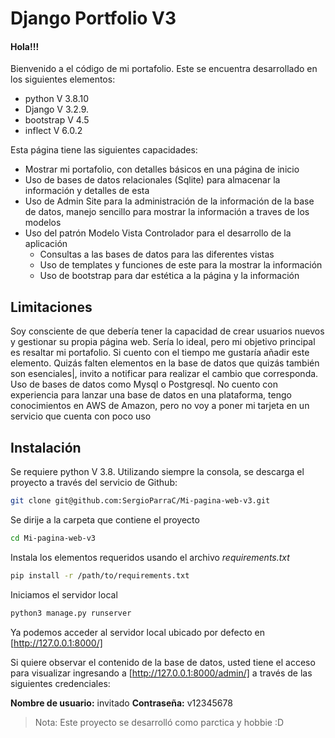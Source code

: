 # Django Portfolio V3

#### Hola!!!
Bienvenido a el código de mi portafolio. Este se encuentra desarrollado en los siguientes elementos: 
- python V 3.8.10
- Django V 3.2.9.
- bootstrap V 4.5
- inflect V 6.0.2

Esta página tiene las siguientes capacidades:

- Mostrar mi portafolio, con detalles básicos en una página de inicio
- Uso de bases de datos relacionales (Sqlite) para almacenar la información y detalles de esta
- Uso de Admin Site para la administración de la información de la base de datos, manejo sencillo para mostrar la información a traves de los modelos
- Uso del patrón Modelo Vista Controlador para el desarrollo de la aplicación
  - Consultas a las bases de datos para las diferentes vistas
  - Uso de templates y funciones de este para la mostrar la información
  - Uso de bootstrap para dar estética a la página y la información

## Limitaciones

Soy consciente de que debería tener la capacidad de crear usuarios nuevos y gestionar su propia página web. Sería lo ideal, pero mi objetivo principal es resaltar mi portafolio. Si cuento con el tiempo me gustaría añadir este elemento.
Quizás falten elementos en la base de datos que quizás también son esenciales|, invito a notificar para realizar el cambio que corresponda.
Uso de bases de datos como Mysql o Postgresql. No cuento con experiencia para lanzar una base de datos en una plataforma, tengo conocimientos en AWS de Amazon, pero no voy a poner mi tarjeta en un servicio que cuenta con poco uso

## Instalación

Se requiere python V 3.8. Utilizando siempre la consola, se descarga el proyecto a través del servicio de Github:

```sh
git clone git@github.com:SergioParraC/Mi-pagina-web-v3.git
```

Se dirije a la carpeta que contiene el proyecto

```sh
cd Mi-pagina-web-v3
```

Instala los elementos requeridos usando el archivo _requirements.txt_

```sh
pip install -r /path/to/requirements.txt
```

Iniciamos el servidor local

```sh
python3 manage.py runserver
```

Ya podemos acceder al servidor local ubicado por defecto en [http://127.0.0.1:8000/]

Si quiere observar el contenido de la base de datos, usted tiene el acceso para visualizar ingresando a [http://127.0.0.1:8000/admin/] a través de las siguientes credenciales:

**Nombre de usuario:** invitado
**Contraseña:** v12345678


> Nota: Este proyecto se desarrolló como parctica y hobbie :D
